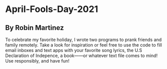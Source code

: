 # April-Fools-Day-2021
## By Robin Martinez

To celebrate my favorite holiday, I wrote two programs to prank friends and family remotely. 
Take a look for inspiration or feel free to use the code to fill email inboxes and text apps
with your favorite song lyrics, the U.S Declaration of Indepence, a book——or whatever text file
comes to mind! Use responsibly, and have fun!

